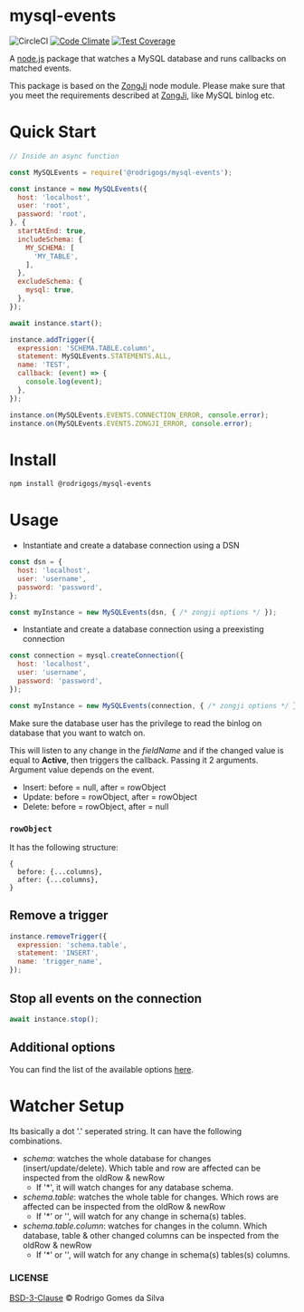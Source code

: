 # mysql-events
![CircleCI](https://circleci.com/gh/rodrigogs/mysql-events.svg)
[![Code Climate](https://codeclimate.com/github/rodrigogs/mysql-events/badges/gpa.svg)](https://codeclimate.com/github/rodrigogs/mysql-events)
[![Test Coverage](https://codeclimate.com/github/rodrigogs/mysql-events/badges/coverage.svg)](https://codeclimate.com/github/rodrigogs/mysql-events/coverage)

A [node.js](https://nodejs.org) package that watches a MySQL database and runs callbacks on matched events.

This package is based on the [ZongJi](https://github.com/nevill/zongji) node module. Please make sure that you meet the requirements described at [ZongJi](https://github.com/nevill/zongji), like MySQL binlog etc.

# Quick Start
```javascript
// Inside an async function

const MySQLEvents = require('@rodrigogs/mysql-events');

const instance = new MySQLEvents({
  host: 'localhost',
  user: 'root',
  password: 'root',
}, {
  startAtEnd: true,
  includeSchema: {
    MY_SCHEMA: [
      'MY_TABLE',
    ],
  },
  excludeSchema: {
    mysql: true,
  },
});

await instance.start();

instance.addTrigger({
  expression: 'SCHEMA.TABLE.column',
  statement: MySQLEvents.STATEMENTS.ALL,
  name: 'TEST',
  callback: (event) => {
    console.log(event);
  },
});

instance.on(MySQLEvents.EVENTS.CONNECTION_ERROR, console.error);
instance.on(MySQLEvents.EVENTS.ZONGJI_ERROR, console.error);
```

# Install
```sh
npm install @rodrigogs/mysql-events
```

# Usage
- Instantiate and create a database connection using a DSN
```javascript
const dsn = {
  host: 'localhost',
  user: 'username',
  password: 'password',
};

const myInstance = new MySQLEvents(dsn, { /* zongji options */ });
```

- Instantiate and create a database connection using a preexisting connection
```javascript
const connection = mysql.createConnection({
  host: 'localhost',
  user: 'username',
  password: 'password',
});

const myInstance = new MySQLEvents(connection, { /* zongji options */ });
```

Make sure the database user has the privilege to read the binlog on database that you want to watch on.

This will listen to any change in the _fieldName_ and if the changed value is equal to __Active__, then triggers the callback. Passing it 2 arguments. Argument value depends on the event.

- Insert: before = null, after = rowObject
- Update: before = rowObject, after = rowObject
- Delete: before = rowObject, after = null

### `rowObject`
It has the following structure:

```
{
  before: {...columns},
  after: {...columns},
}
```

## Remove a trigger
```javascript
instance.removeTrigger({
  expression: 'schema.table',
  statement: 'INSERT',
  name: 'trigger_name',
});
```

## Stop all events on the connection
```javascript
await instance.stop();
```

## Additional options
You can find the list of the available options [here](https://github.com/nevill/zongji#zongji-class).

# Watcher Setup
Its basically a dot '.' seperated string. It can have the following combinations.

- *schema*: watches the whole database for changes (insert/update/delete). Which table and row are affected can be inspected from the oldRow & newRow
  - If '*', it will watch changes for any database schema.
- *schema.table*: watches the whole table for changes. Which rows are affected can be inspected from the oldRow & newRow
  - If '*' or '', will watch for any change in schema(s) tables.
- *schema.table.column*: watches for changes in the column. Which database, table & other changed columns can be inspected from the oldRow & newRow
  - If '*' or '', will watch for any change in schema(s) tables(s) columns.

### LICENSE
[BSD-3-Clause](https://github.com/rodrigogs/mysql-events/blob/master/LICENSE) © Rodrigo Gomes da Silva
